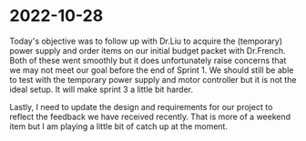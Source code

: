 # 2022-10-28
Today's objective was to follow up with Dr.Liu to acquire the (temporary) power supply and order items on our initial budget packet with Dr.French. Both of these went smoothly but it does unfortunately raise concerns that we may not meet our goal before the end of Sprint 1.  We should still be able to test with the temporary power supply and motor controller but it is not the ideal setup. It will make sprint 3 a little bit harder. 

Lastly, I need to update the design and requirements for our project to reflect the feedback we have received recently. That is more of a weekend item but I am playing a little bit of catch up at the moment. 
